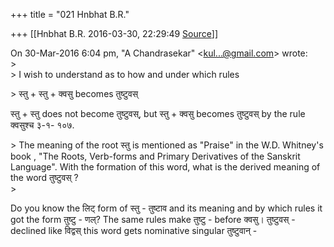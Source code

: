+++
title = "021 Hnbhat B.R."

+++
[[Hnbhat B.R.	2016-03-30, 22:29:49 [Source](https://groups.google.com/g/samskrita/c/O-ArQvKXvO8)]]



  
On 30-Mar-2016 6:04 pm, "A Chandrasekar" \<[kul...@gmail.com]()\> wrote:  
\>  
\> I wish to understand as to how and under which rules

\> स्तु + स्तु + क्वसु becomes तुष्टुवस्

स्तु + स्तु does not become तुष्टुवस्, but स्तु + क्वसु becomes तुष्टुवस् by the rule क्वसुश्च ३-१- १०७.  
  

\> The meaning of the root स्तु is mentioned as "Praise" in the W.D. Whitney's book , "The Roots, Verb-forms and Primary Derivatives of the Sanskrit Language". With the formation of this word, what is the derived meaning of the word तुष्टुवस् ?  
\>

Do you know the लिट् form of स्तु - तुष्टाव and its meaning and by which rules it got the form तुष्टु - णल्? The same rules make तुष्टु - before क्वसु। तुष्टुवस् - declined like विद्वस् this word gets nominative singular तुष्टुवान् -

